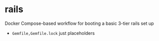 rails
======
Docker Compose-based workflow for booting a basic 3-tier rails set up

- `Gemfile,Gemfile.lock` just placeholders
